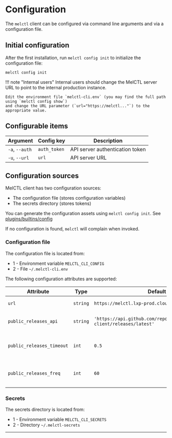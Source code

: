 # Configuration

The `melctl` client can be configured via command line arguments and via a
configuration file.

## Initial configuration

After the first installation, run `melctl config init` to initialize the configuration file:

```shell
melctl config init
```

!!! note "Internal users"
    Internal users should change the MelCTL server URL to point to the internal production instance.

    Edit the environment file `melctl-cli.env` (you may find the full path using `melctl config show`)
    and change the URL parameter (`url="https://melctl..."`) to the appropriate value.

## Configurable items

| Argument       | Config key   | Description                     |
| -------------- | ------------ | ------------------------------- |
| `-a`, `--auth` | `auth_token` | API server authentication token |
| `-u`, `--url`  | `url`        | API server URL                  |

## Configuration sources

MelCTL client has two configuration sources:

* The configuration file (stores configuration variables)
* The secrets directory (stores tokens)

You can generate the configuration assets using `melctl config init`.
See [plugins/builtins/config](./plugins/builtins/config.md)

If no configuration is found, `melctl` will complain when invoked.

### Configuration file

The configuration file is located from:

* 1 - Environment variable `MELCTL_CLI_CONFIG`
* 2 - File `~/.melctl-cli.env`

The following configuration attributes are supported:

| Attribute                 | Type     | Default                                                                   | Description                   |
| ------------------------- | -------- | ------------------------------------------------------------------------- | ----------------------------- |
| `url`                     | `string` | `https://melctl.lxp-prod.cloud.lxp.lu`                                    | MelCtl API server URL         |
| `public_releases_api`     | `string` | `'https://api.github.com/repos/LuxProvide/melctl-client/releases/latest'` | Public release URL            |
| `public_releases_timeout` | `int`    | `0.5`                                                                     | Public update check timeout   |
| `public_releases_freq`    | `int`    | `60`                                                                      | Public update check frequency |

### Secrets

The secrets directory is located from:

* 1 - Environment variable `MELCTL_CLI_SECRETS`
* 2 - Directory `~/.melctl-secrets`

---
